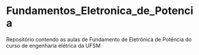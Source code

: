 # Fundamentos_Eletronica_de_Potencia
Repositório contendo as aulas de Fundamento de Eletrônica de Potência do curso de engenharia elétrica da UFSM
